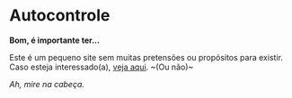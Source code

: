 # Autocontrole
**Bom, é importante ter...**

Este é um pequeno site sem muitas pretensões ou propósitos para existir. </br>
Caso esteja interessado(a), [veja aqui](https://outronavasconi.github.io/BXA_Autocontrole/). ~(Ou não)~ </br>

*Ah, mire na cabeça.*
